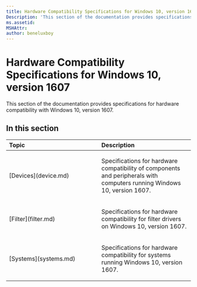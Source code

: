 ```yaml
---
title: Hardware Compatibility Specifications for Windows 10, version 1607
Description: 'This section of the documentation provides specifications for hardware compatibility with Windows 10, version 1607.'
ms.assetid: 
MSHAttr: 
author: beneluxboy
---
```


# Hardware Compatibility Specifications for Windows 10, version 1607

This section of the documentation provides specifications for hardware compatibility with Windows 10, version 1607.

## <span id="in_this_section"></span>In this section


<table>
<colgroup>
<col width="50%" />
<col width="50%" />
</colgroup>
<thead>
<tr class="header">
<th align="left">Topic</th>
<th align="left">Description</th>
</tr>
</thead>
<tbody>

<tr class="odd">
<td align="left"><p>[Devices](device.md)</p></td>
<td align="left"><p>Specifications for hardware compatibility of components and peripherals with computers running Windows 10, version 1607.</p></td>
</tr>

<tr class="even">
<td align="left"><p>[Filter](filter.md)</p></td>
<td align="left"><p>Specifications for hardware compatibility for filter drivers on Windows 10, version 1607.</p></td>
</tr>
<tr class="odd">
<td align="left"><p>[Systems](systems.md)</p></td>
<td align="left"><p>Specifications for hardware compatibility for systems running Windows 10, version 1607.</p></td>
</tr>

</tbody>
</table>